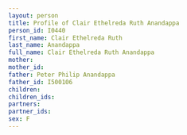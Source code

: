 ```yaml
---
layout: person
title: Profile of Clair Ethelreda Ruth Anandappa
person_id: I0440
first_name: Clair Ethelreda Ruth
last_name: Anandappa
full_name: Clair Ethelreda Ruth Anandappa
mother: 
mother_id: 
father: Peter Philip Anandappa
father_id: I500106
children:
children_ids:
partners:
partner_ids:
sex: F
---
```


